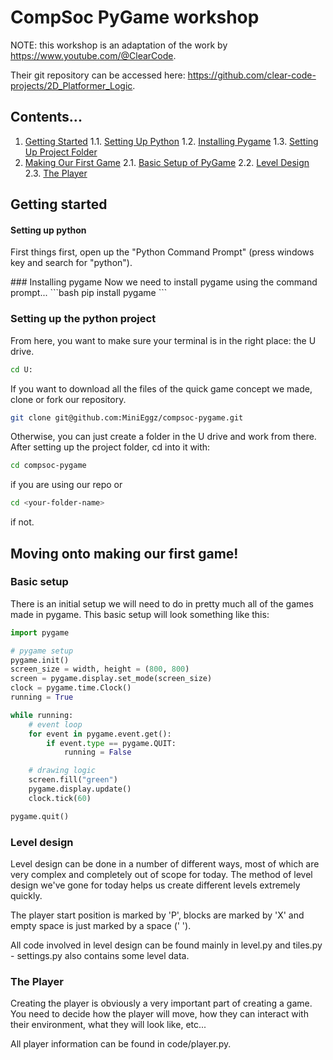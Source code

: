 # CompSoc PyGame workshop

NOTE: this workshop is an adaptation of the work by https://www.youtube.com/@ClearCode.

Their git repository can be accessed here: https://github.com/clear-code-projects/2D_Platformer_Logic.

## Contents...
1. [Getting Started](#start)
1.1. [Setting Up Python](#setup)
1.2. [Installing Pygame](#install-pygame)
1.3. [Setting Up Project Folder](#setup-project)
2. [Making Our First Game](#first-game)
2.1. [Basic Setup of PyGame](#basic-setup)
2.2. [Level Design](#level-design)
2.3. [The Player](#the-player)

<a name="start"></a>
## Getting started

<a name="setup"></a>
#### Setting up python
First things first, open up the "Python Command Prompt" (press windows key and search for "python").

<a name="install-pygame">
### Installing pygame
Now we need to install pygame using the command prompt...
```bash
pip install pygame
```

<a name="setup-project"></a>
### Setting up the python project

From here, you want to make sure your terminal is in the right place: the U drive.
```bash
cd U:
```

If you want to download all the files of the quick game concept we made, clone or fork our repository.
```bash
git clone git@github.com:MiniEggz/compsoc-pygame.git
```
Otherwise, you can just create a folder in the U drive and work from there. After setting up the project folder, cd into it with:
```bash
cd compsoc-pygame
```
if you are using our repo or
```bash
cd <your-folder-name>
```
if not.

<a name="first-game"></a>
## Moving onto making our first game!

<a name="basic-setup"></a>
### Basic setup
There is an initial setup we will need to do in pretty much all of the games made in pygame. This basic setup will look something like this:

```python
import pygame

# pygame setup
pygame.init()
screen_size = width, height = (800, 800)
screen = pygame.display.set_mode(screen_size)
clock = pygame.time.Clock()
running = True

while running:
    # event loop
    for event in pygame.event.get():
        if event.type == pygame.QUIT:
            running = False

    # drawing logic
    screen.fill("green")
    pygame.display.update()
    clock.tick(60)

pygame.quit()
```

<a name="level-design"></a>
### Level design
Level design can be done in a number of different ways, most of which are very complex and completely out of scope for today. The method of level design we've gone for today helps us create different levels extremely quickly.

The player start position is marked by 'P', blocks are marked by 'X' and empty space is just marked by a space (' ').

All code involved in level design can be found mainly in level.py and tiles.py - settings.py also contains some level data.

<a name="the-player"></a>
### The Player
Creating the player is obviously a very important part of creating a game. You need to decide how the player will move, how they can interact with their environment, what they will look like, etc...

All player information can be found in code/player.py.
